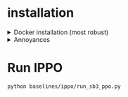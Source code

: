 # installation

<details>
  <summary>Docker installation (most robust)</summary>

## Supported Platforms

- Linux, Ubuntu 20.04 or newer

## General Dependencies

- CMake 3.24 or newer
- Python 3.9 or newer
- CUDA 12.2 or newer

## (Optional) for Madrona Viewer 

sudo apt install libx11-dev libxrandr-dev libxinerama-dev libxcursor-dev libxi-dev mesa-common-dev libc++1

## Docker dependencies
- [install docker-ce](https://docs.docker.com/engine/install/ubuntu/)
- [install nvidia-container-toolkit](https://docs.nvidia.com/datacenter/cloud-native/container-toolkit/latest/install-guide.html) (A problem I ran into required: sudo vim /etc/nvidia-container-runtime/config.toml in here change no-cgroups to false)

# installation steps

## Create a workspace

This will be mounted in the docker container so we can run it from within the container later.

```bash
mkdir ~/Documents/gpudrive_dev
```

## Get the Waymo datasets

- Create a Datasets directory in your /home/${USER}

```bash
mkdir ~/Datasets
```

- Download the [mini dataset](https://www.dropbox.com/sh/8mxue9rdoizen3h/AADGRrHYBb86pZvDnHplDGvXa?dl=0)
- (Optional but recommended) Download the [large dataset](https://www.dropbox.com/sh/wv75pjd8phxizj3/AABfNPWfjQdoTWvdVxsAjUL_a?dl=0)

- unzip the files into ~/Datasets/ such that ~/Datasets follows the structure:

```bash
.
├── nocturne
│   ├── formatted_json_v2_no_tl_train
│   └── formatted_json_v2_no_tl_valid
└── nocturne_mini
    ├── formatted_json_v2_no_tl_train
    └── formatted_json_v2_no_tl_valid
```

## Pull the image and run the container

```bash
docker pull ghcr.io/emerge-lab/gpudrive:latest
```

## Create the container and run it

```bash
docker run -v ~/Documents/gpudrive_dev:/home -v ~/Datasets:/mnt --gpus all -it --name gpudrive_container ghcr.io/emerge-lab/gpudrive:latest
```

## Build GPUDrive

From within the running container you have just created

```bash
poetry install
```

Now you have a working installation of GPUDrive, but it is not yet setup to be debuggable and editable from VSCode.

## Install dependencies for IPPO baseline

```bash
cd /home
pip install -e .
```

## (optional but recommended) local vscode setup

NOTE: that if you want to do remote code running and creation via ssh you will need to setup the system to also work locally as is shown here.

### Required extensions

- install docker extension
- install dev containers extension

### Running the container

- click the docker logo in the left hand side
- under containers, right click ghcr.io/emerge-lab/gpudrive:latest
- if it is not running, select start
- once/if it is running, right click on it again
- select attach visual studio code

This will generate a new VSCode window that is attached in a similar manner to SSH but inside the container.

You should notice that the gpudrive_dev directory we created earlier is mounted within the /home directory of the container itself, and that the gpudrive conda environment is automatically activate, and that we have already built gpudrive, so we are now ready to go!

- (optional) install the python development packages within the container connected vscode, lets you use conda environments nicely inside the container

## (optional but recommended) remote vscode

This is a rather simple extension if we have already setup the local vscode instance with the docker container inside it. 

- install the necessary extensions for remote ssh
- install the dev-containers extension here as well (unsure if necessary, but I have it)
- ssh connect to the remote server with the container
- ensure that the docker and dev-container extensions are also installed on the server
- start the container as previously shown
- attach the container as previously shown
- you should have a remote VSCode instance within the container within the server ready to go!
- (optional) install the python development packages within the remote container vscode, lets you use conda environments nicely inside the container

</details>

<details>
  <summary>Annoyances</summary>

## UID/GID misalignment with host

This dockerfile annoyingly doesn't assign the same UID and GID in the container as the host ubuntu system in my case, meaning that I need to chown the files created within the container to be writable outside of the container. To change this we need to change the dockerfile from the authors - I will ask them on monday.

## Github setup

to push to github via ssh we need to install the ssh client in the container, this could be done in the dockerfile:

```bash
apt-get install openssh-client (after apt get update)
```

# alternative interactions with container

You can also get into the container via terminal to check things quickly from the machine hosting the container.

```bash
docker run gpudrive_container
docker exec -it something something I cant remember
```

</details>


# Run IPPO

```bash
python baselines/ippo/run_sb3_ppo.py
```